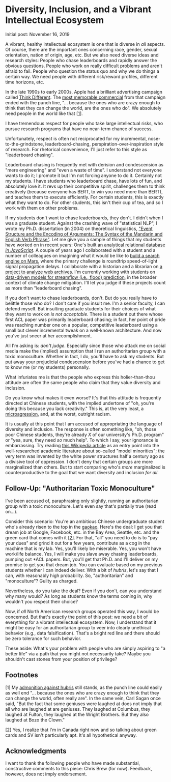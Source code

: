 # Diversity, Inclusion, and a Vibrant Intellectual Ecosystem

Initial post: November 16, 2019

A vibrant, healthy intellectual ecosystem is one that is diverse in _all_ aspects.
Of course, there are the important ones concerning race, gender, sexual orientation, nation of origin, age, etc.
But we also need diverse ideas and research styles:
People who chase leaderboards and rapidly answer the obvious questions.
People who work on really difficult problems and aren't afraid to fail.
People who question the status quo and why we do things a certain way.
We need people with different risk/reward profiles, different time horizons, etc.

In the late 1990s to early 2000s, Apple had a brilliant advertising campaign called [Think Different](https://en.wikipedia.org/wiki/Think_different).
The [most memorable commercial](https://www.youtube.com/watch?v=4oAB83Z1ydE) from that campaign ended with the punch line, "... because the ones who are crazy enough to think that they can change the world, are the ones who do".
We absolutely need people in the world like that [[1](#footnote1)].

I have tremendous respect for people who take large intellectual risks, who pursue research programs that have no near-term chance of success.

Unfortunately, respect is often not reciprocated for my incremental, nose-to-the-grindstone, leaderboard-chasing, perspiration-over-inspiration style of research.
For rhetorical convenience, I'll just refer to this style as "leaderboard chasing".

Leaderboard chasing is frequently met with derision and condescension as "mere engineering" and "even a waste of time".
I understand not everyone wants to do it;
I promote it but I'm not forcing anyone to do it.
Certainly not my students.
I have students who leaderboard chase, have lots of fun, and absolutely love it.
It revs up their competitive spirit, challenges them to think creatively (because everyone has BERT, to win you need more than BERT), and teaches them to execute efficiently.
For certain students, this is exactly what they want to do.
For other students, this isn't their cup of tea, and so I work with them on other problems.

If my students don't want to chase leaderboards, they don't.
I didn't when I was a graduate student.
Against the crashing wave of "statistical NLP", I wrote my Ph.D. dissertation (in 2004) on theoretical linguistics, ["Event Structure and the Encoding of Arguments: The Syntax of the Mandarin and English Verb Phrase"](https://cs.uwaterloo.ca/~jimmylin/publications/Lin_PhD_thesis_2004.pdf).
Let me give you a sample of things that my students have worked on in recent years:
One's built [an analytical relational database _in JavaScript_](https://dl.acm.org/citation.cfm?id=3058736).
A couple of years ago I collaborated with a student and a number of colleagues on imagining what it would be like to [build a search engine on Mars](https://dl.acm.org/citation.cfm?id=3038912.3052625), where the primary challenge is roundtrip speed-of-light signal propagation delays.
I collaborate with a historian and a librarian on [a project to analyze web archives](https://archivesunleashed.org/).
I'm currently working with students on [data-driven models for streamflow (i.e., flood) prediction](https://cs.uwaterloo.ca/~jimmylin/publications/Gauch_etal_CI2019.pdf), in the broader context of climate change mitigation.
I'll let you judge if these projects count as more than "leaderboard chasing".

If you don't want to chase leaderboards, don't.
But do you really have to belittle those who do?
I don't care if you insult me.
I'm a senior faculty, I can defend myself.
But insulting graduate students for their choices of what they want to work on _is_ _not_ _acceptable_.
There is a student out there whose first ACL paper was primarily leaderboard chasing;
in fact, her point of pride was reaching number one on a popular, competitive leaderboard using a small but clever incremental tweak on a well-known architecture.
And now you've just sneer at her accomplishment.

All I'm asking is: _don't_ _judge_.
Especially since those who attack me on social media make the (implied) assumption that I run an authoritarian group with a toxic monoculture.
Whether in fact, I do, you'll have to ask my students.
But put away your prejudicial condescension before you've had a chance to get to know me (or my students) personally.

What infuriates me is that the people who express this holier-than-thou attitude are often the same people who claim that they value diversity and inclusion.

Do you know what makes it even worse?
It's that this attitude is frequently directed at Chinese students, with the implied undertone of "oh, you're doing this because you lack creativity."
This is, at the very least, a [microagression](https://en.wikipedia.org/wiki/Microaggression), and, at the worst, outright racism.

It is usually at this point that I am accused of appropriating the language of diversity and inclusion.
The response is often something like, "oh, those poor Chinese students, they're already _X_ of our university's Ph.D. program" or "yea, sure, they need _so_ much help".
To which I say, your ignorance is embarrassing.
Try reading [this Wikipedia article](https://en.wikipedia.org/wiki/Model_minority) as an entry point into the well-researched academic literature about so-called "model minorities"; the very term was invented by the white power structures half a century ago as a divisive tool of oppression.
I don't deny that certain groups are more marginalized than others.
But to start comparing who's _more_ marginalized is counterproductive to the goal that we want diversity and inclusion _for all_.

## Follow-Up: "Authoritarian Toxic Monoculture"

I've been accused of, paraphrasing only slightly, running an authoritarian group with a toxic monoculture.
Let's even say that's partially true (read on...).

Consider this scenario:
You're an ambitious Chinese undergraduate student who's already risen to the top in the [gaokao](https://en.wikipedia.org/wiki/National_College_Entrance_Examination).
Here's the deal:
I get you that dream job at Google, Facebook, etc. in the Bay Area, Seattle, etc. and the green card that comes with it [[2](#footnote2)].
For that, "all" you need to do is to "pay your dues" and grind it out for a few years, contribute as a cog in the machine that is my lab.
Yes, you'll likely be miserable.
Yes, you won't have work/life balance.
Yes, I will make you slave away chasing leaderboards, pumping out *ACL papers.
But, you'll get that Ph.D. and I'll deliver on my promise to get you that dream job.
You can evaluate based on my previous students whether I can indeed deliver.
With a bit of _hubris_, let's say that I can, with reasonably high probability.
So, "authoritarian" and "monoculture"?
Guilty as charged.

Nevertheless, do you take the deal?
Even if you don't, can you understand why many would?
As long as students know the terms coming in, why wouldn't you respect their choice?

Now, if _all_ North American research groups operated this way, I would be concerned.
But that's exactly the point of this post: we need a bit of everything for a vibrant intellectual ecosystem.
Now, I understand that it might be easy for an authoritarian group to veer into clearly unethical behavior (e.g., data falsification).
That's a bright red line and there should be zero tolerance for such behavior.

These aside:
What's your problem with people who are simply aspiring to "a better life" via a path that you might not necessarily take?
Maybe you shouldn't cast stones from your position of privilege?

## Footnotes

[<a name="footnote1">1</a>] My [admonition against hubris](paranoid.md) still stands, as the punch line could easily as well end "... because the ones who are crazy enough to think that they can change the world, often really are".
In the same vein, Carl Sagan once said, "But the fact that some geniuses were laughed at does not imply that all who are laughed at are geniuses. They laughed at Columbus, they laughed at Fulton, they laughed at the Wright Brothers. But they also laughed at Bozo the Clown."

[<a name="footnote2">2</a>] Yes, I realize that I'm in Canada right now and so talking about green cards and SV isn't particularly apt. It's all hypothetical anyway.

## Acknowledgments

I want to thank the following people who have made substantial, constructive comments to this piece: Chris Brew (for now).
Feedback, however, does not imply endorsement.
